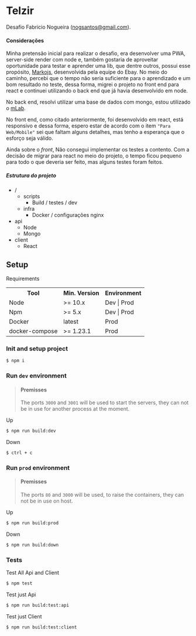 # Telzir

Desafio Fabricio Nogueira (nogsantos@gmail.com).

#### Considerações

Minha pretensão inicial para realizar o desafio, era desenvolver uma PWA, server-side render com node e, também gostaria de aproveitar oportunidade para testar e aprender uma lib, que dentre outros, possui esse propósito, [Markojs](https://markojs.com/), desenvolvida pela equipe do Ebay. No meio do caminho, percebi que o tempo não seria suficiente para o aprendizado e um bom resultado no teste, dessa forma, migrei o projeto no front end para react e continuei utilizando o back end que já havia desenvolvido em node.

No back end, resolvi utilizar uma base de dados com mongo, estou utilizado o [mLab](https://mlab.com/).

No front end, como citado anteriormente, foi desenvolvido em react, está responsivo e dessa forma, espero estar de acordo com o item `"Para Web/Mobile"` sei que faltam alguns detalhes, mas tenho a esperança que o esforço seja válido.

Ainda sobre o _front_, Não consegui implementar os testes a contento. Com a decisão de migrar para react no meio do projeto, o tempo ficou pequeno para todo o que deveria ser feito, mas alguns testes foram feitos.

##### Estrutura do projeto

- /
  - scripts
    - Build / testes / dev
  - infra
    - Docker / configurações nginx
- api
  - Node
  - Mongo
- client
  - React

## Setup

Requirements

<table>
    <tbody>
        <tr>
            <th>Tool</th>
            <th>Min. Version</th>
            <th>Environment</th>
        </tr>
        <tr>
            <td>Node</td>
            <td>>= 10.x</td>
            <td>Dev | Prod</td>
        </tr>
        <tr>
            <td>Npm</td>
            <td>>= 5.x</td>
            <td>Dev | Prod</td>
        </tr>
        <tr>
            <td>Docker</td>
            <td>latest</td>
            <td>Prod</td>
        </tr>
        <tr>
            <td>docker-compose</td>
            <td>>= 1.23.1</td>
            <td>Prod</td>
        </tr>
    </tbody>
</table>

### Init and setup project

```bash
$ npm i
```

### Run `dev` environment

> #### Premisses
>
> The ports `3000` and `3001` will be used to start the servers, they can not be in use for another process at the moment.

Up

```bash
$ npm run build:dev
```

Down

```bash
$ ctrl + c
```

### Run `prod` environment

> #### Premisses
>
> The ports `80` and `3000` will be used, to raise the containers, they can not be in use on host.

Up

```bash
$ npm run build:prod
```

Down

```bash
$ npm run build:down
```

### Tests

Test All Api and Client

```bash
$ npm test
```

Test just Api

```bash
$ npm run build:test:api
```

Test just Client

```bash
$ npm run build:test:client
```
